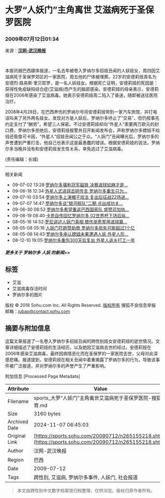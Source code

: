 # 大罗“人妖门”主角离世 艾滋病死于圣保罗医院

### 2009年07月12日01:34 

来源：**[汉网-武汉晚报](https://cjmp.cnhan.com/whwb/html/2009-07/12/content_1663376.htm)**

&nbsp;

本报讯据巴西媒体报道，一名去年被卷入罗纳尔多招妓丑闻的人妖妓女，周四因艾滋病死于圣保罗郊区的一家医院，周五他的尸体被埋葬。22岁的安德莉娅真名为安德烈·路易斯·里贝耶罗，是一名人妖妓女。根据死亡证明，安德莉娅的死因是：获得性免疫缺陷综合症(艾滋病)而产生的脑部感染。安德莉娅的母亲表示，安德莉娅在2006年感染了艾滋病毒。她表示安德莉娅周二陷入了昏迷，随即被送往医院治疗。

2008年4月28日，在巴西养伤的罗纳尔号将安德莉娅带到一家汽车旅馆，并打电话叫来了另外两名妓女。发现对方是人妖后，罗纳尔多终止了“交易”，但仍按事先约定支付了“酬劳”，希望三人保密。不过安德莉娅却向“外星人”索要两万欧元的封口费，罗纳尔多拒绝后，安德莉娅报警并召开新闻发布会，声称罗纳尔多嫖妓不给钱还吸食可卡因，“外星人”招妓丑闻公之于众。“人妖门”丑闻曝光后，罗纳尔多的声誉遭到严重打击，他自己也表示这是最愚蠢的错误。根据安德莉娅的说法，罗纳尔多当晚并没有和安德莉娅发生性关系，幸免逃过了艾滋病毒。

(责任编辑：长城)

---

相关新闻
- 09-07-02 13:28·[罗纳尔多堪称冠军磁铁 决赛进球如麻才是...](https://sports.sohu.com/20090702/n264929818.shtml)
- 09-06-18 12:34·[外星人式进球击碎传言 罗纳尔多重生只为...](https://sports.sohu.com/20090618/n264607675.shtml)
- 09-07-10 03:54·[罗纳尔多上演帽子戏法 复出后征战22场进...](https://sports.sohu.com/20090710/n265113007.shtml)
- 09-07-07 14:47·[罗纳尔多谈“银河舰队”二期 点出成功关...](https://sports.sohu.com/20090707/n265048982.shtml)
- 09-06-30 08:52·[罗纳尔多希望重返巴西国家队 盛赞邓加执...](https://sports.sohu.com/20090630/n264859154.shtml)
- 09-06-19 08:40·[卡恩自传回忆罗纳尔多 02世界杯下场后纵...](https://sports.sohu.com/20090619/n264620361.shtml)
- 08-05-16 14:52·[罗尼讲述人妖门真相 膝伤渐愈誓用进球赢...](https://sports.sohu.com/20080516/n256903153.shtml)
- 08-05-08 05:18·[人妖门吓跑赞助商 罗纳尔多损失可能超过1个亿](https://sports.sohu.com/20080508/n256724931.shtml)
- 08-05-06 14:43·[罗纳尔多承认嫖娼未果遭遇人妖 外星人形...](https://sports.sohu.com/20080506/n256694845.shtml)
- 08-12-10 19:05·[罗纳尔多重伤300天后复出 外星人返乡打工一年](https://sports.sohu.com/20081210/n261134768.shtml)

##### 更多关于 **罗纳尔多 人妖** 的新闻>>

## 标签
- 艾滋
- 艾滋病毒存活时间
- 罗纳尔多的图片

版权 © 2018 Sohu.com Inc. All Rights Reserved. 
[版权所有](https://corp.sohu.com/s2007/copyright/) 
搜狐不良信息举报邮箱：[jubao@contact.sohu.com](mailto:jubao@contact.sohu.com)

## 摘要与附加信息

<!-- tcd_abstract -->
这篇文章报道了一名卷入罗纳尔多招妓丑闻的跨性别妓女安德莉娅的逝世情况。文章详细描述了安德莉娅的生活经历，以及她因艾滋病去世的经过。安德莉娅在2006年感染艾滋病毒，最终因病情恶化而在圣保罗的一家医院去世，父母对此深感悲痛。报道提到，安德莉娅在相关丑闻中着重揭露了罗纳尔多的行为，导致该事件被广泛报道，并对罗纳尔多的声誉产生了严重影响。
<!-- tcd_abstract_end -->

附加信息 [Processed Page Metadata]

| Attribute       | Value                                  |
|-----------------|----------------------------------------|
| Filename        | sports_大罗“人妖门”主角离世艾滋病死于圣保罗医院-搜狐体育.md                             |
| Size            | 3160 bytes                           |
| Archived Date   | 2024-11-07 06:45:03                             |
| Original Link   | [https://sports.sohu.com/20090712/n265155218.shtml](https://sports.sohu.com/20090712/n265155218.shtml)                       |
| Author          | 汉网-武汉晚报                               |
| Region          | 巴西                               |
| Date            | 2009-07-12                                 |
| Tags            | 跨性别, 艾滋病, 罗纳尔多事件, 人妖门, 社会报道                                 |
>
> 本文由跨性别中文数字档案馆归档整理，仅供浏览。版权归原作者所有。
>